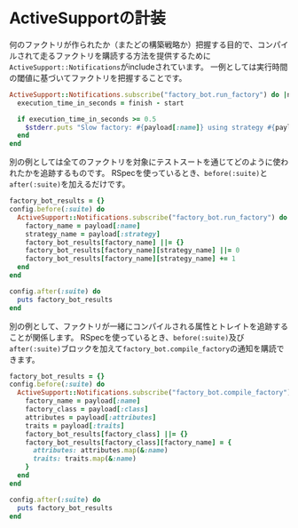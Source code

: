 # ActiveSupportの計装

何のファクトリが作られたか（またどの構築戦略か）把握する目的で、コンパイルされて走るファクトリを購読する方法を提供するために`ActiveSupport::Notifications`がincludeされています。
一例としては実行時間の閾値に基づいてファクトリを把握することです。

```ruby
ActiveSupport::Notifications.subscribe("factory_bot.run_factory") do |name, start, finish, id, payload|
  execution_time_in_seconds = finish - start

  if execution_time_in_seconds >= 0.5
    $stderr.puts "Slow factory: #{payload[:name]} using strategy #{payload[:strategy]}"
  end
end
```

別の例としては全てのファクトリを対象にテストスートを通じてどのように使われたかを追跡するものです。
RSpecを使っているとき、`before(:suite)`と`after(:suite)`を加えるだけです。

```ruby
factory_bot_results = {}
config.before(:suite) do
  ActiveSupport::Notifications.subscribe("factory_bot.run_factory") do |name, start, finish, id, payload|
    factory_name = payload[:name]
    strategy_name = payload[:strategy]
    factory_bot_results[factory_name] ||= {}
    factory_bot_results[factory_name][strategy_name] ||= 0
    factory_bot_results[factory_name][strategy_name] += 1
  end
end

config.after(:suite) do
  puts factory_bot_results
end
```

別の例として、ファクトリが一緒にコンパイルされる属性とトレイトを追跡することが関係します。
RSpecを使っているとき、`before(:suite)`及び`after(:suite)`ブロックを加えて`factory_bot.compile_factory`の通知を購読できます。

```ruby
factory_bot_results = {}
config.before(:suite) do
  ActiveSupport::Notifications.subscribe("factory_bot.compile_factory") do |name, start, finish, id, payload|
    factory_name = payload[:name]
    factory_class = payload[:class]
    attributes = payload[:attributes]
    traits = payload[:traits]
    factory_bot_results[factory_class] ||= {}
    factory_bot_results[factory_class][factory_name] = {
      attributes: attributes.map(&:name)
      traits: traits.map(&:name)
    }
  end
end

config.after(:suite) do
  puts factory_bot_results
end
```
